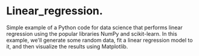 # Linear_regression.
Simple example of a Python code for data science that performs linear regression using the popular 
libraries NumPy and scikit-learn. In this example, we'll generate some random data, fit a linear
regression model to it, and then visualize the results using Matplotlib.
